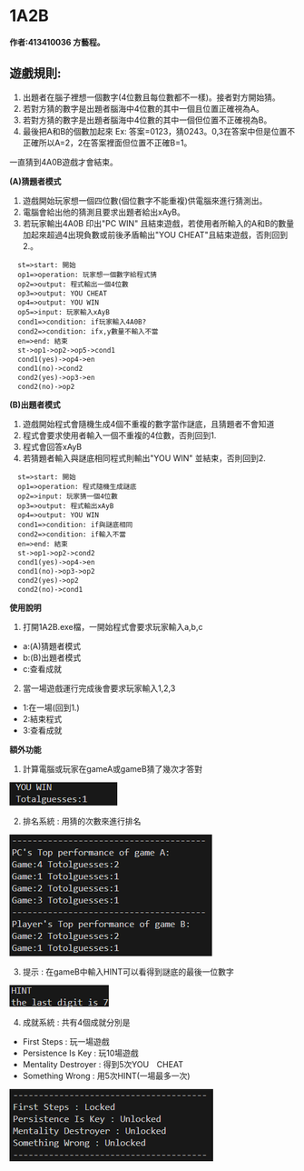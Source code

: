 # 1A2B

**作者:413410036 方藝程。**

## 遊戲規則:

1. 出題者在腦子裡想一個數字(4位數且每位數都不一樣)。接者對方開始猜。
2. 若對方猜的數字是出題者腦海中4位數的其中一個且位置正確視為A。
3. 若對方猜的數字是出題者腦海中4位數的其中一個但位置不正確視為B。
4. 最後把A和B的個數加起來
Ex: 
    答案=0123，猜0243。0,3在答案中但是位置不正確所以A=2，2在答案裡面但位置不正確B=1。
    
一直猜到4A0B遊戲才會結束。

**(A)猜題者模式**

1. 遊戲開始玩家想一個四位數(個位數字不能重複)供電腦來進行猜測出。
2. 電腦會給出他的猜測且要求出題者給出xAyB。
3. 若玩家輸出4A0B 印出"PC WIN" 且結束遊戲，若使用者所輸入的A和B的數量加起來超過4出現負數或前後矛盾輸出"YOU CHEAT"且結束遊戲，否則回到2.。
```flow
  st=>start: 開始
  op1=>operation: 玩家想一個數字給程式猜
  op2=>output: 程式輸出一個4位數
  op3=>output: YOU CHEAT
  op4=>output: YOU WIN
  op5=>input: 玩家輸入xAyB
  cond1=>condition: if玩家輸入4A0B?
  cond2=>condition: ifx,y數量不輸入不當
  en=>end: 結束
  st->op1->op2->op5->cond1
  cond1(yes)->op4->en
  cond1(no)->cond2
  cond2(yes)->op3->en
  cond2(no)->op2
```
**(B)出題者模式**

1. 遊戲開始程式會隨機生成4個不重複的數字當作謎底，且猜題者不會知道
2. 程式會要求使用者輸入一個不重複的4位數，否則回到1.
3. 程式會回答xAyB
4. 若猜題者輸入與謎底相同程式則輸出"YOU WIN" 並結束，否則回到2.

```flow
  st=>start: 開始
  op1=>operation: 程式隨機生成謎底
  op2=>input: 玩家猜一個4位數
  op3=>output: 程式輸出xAyB
  op4=>output: YOU WIN
  cond1=>condition: if與謎底相同
  cond2=>condition: if輸入不當
  en=>end: 結束
  st->op1->op2->cond2
  cond1(yes)->op4->en
  cond1(no)->op3->op2
  cond2(yes)->op2
  cond2(no)->cond1
```


**使用說明**
1. 打開1A2B.exe檔，一開始程式會要求玩家輸入a,b,c
* a:(A)猜題者模式
* b:(B)出題者模式
* c:查看成就

2. 當一場遊戲運行完成後會要求玩家輸入1,2,3
* 1:在一場(回到1.)
* 2:結束程式
* 3:查看成就


**額外功能**
1. 計算電腦或玩家在gameA或gameB猜了幾次才答對

![](p1.png)

2. 排名系統 : 用猜的次數來進行排名

![](p2.png)

3. 提示 : 在gameB中輸入HINT可以看得到謎底的最後一位數字

![](p3.png)

4. 成就系統 : 共有4個成就分別是
* First Steps : 玩一場遊戲
* Persistence Is Key : 玩10場遊戲
* Mentality Destroyer : 得到5次YOU　CHEAT
* Something Wrong : 用5次HINT(一場最多一次)

![](p4.png)



